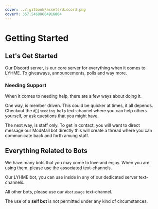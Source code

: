 ```yaml
---
cover: ../.gitbook/assets/discord.png
coverY: 357.54680664916884
---
```


# Getting Started

## Let's Get Started

Our Discord server, is our core server for everything when it comes to LYHME. To giveaways, announcements, polls and way more.

### Needing Support

When it comes to needing help, there are a few ways about doing it.

One way, is member driven. This could be quicker at times, it all depends. Checkout the `#🙋┊needing_help` text-channel where you can help others yourself, or ask questions that you might have.

The next way, is staff only. To get in contact, you will want to direct message our ModMail bot directly this will create a thread where you can communicate back and forth amung staff.

## Everything Related to Bots

We have many bots that you may come to love and enjoy. When you are using them, please use the associated text-channels.

Our LYHME bot, you can use inside in any of our dedicated server text-channels.

All other bots, please use our `#botusage` text-channel.

The use of a **self bot** is not permitted under any kind of circumstances.
